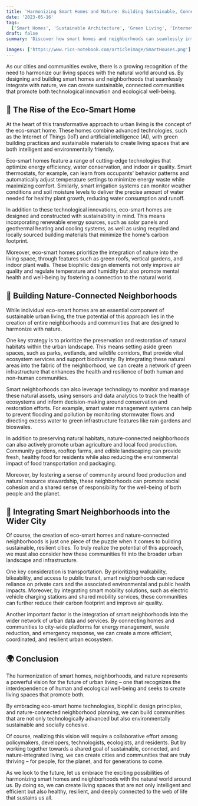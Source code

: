 ```yaml
---
title: 'Harmonizing Smart Homes and Nature: Building Sustainable, Connected Neighborhoods'
date: '2023-05-16'
tags:
  ['Smart Homes', 'Sustainable Architecture', 'Green Living', 'Internet of Things', 'Urban Ecology']
draft: false
summary: 'Discover how smart homes and neighborhoods can seamlessly integrate with nature to create sustainable, connected communities. From green architecture and energy-efficient technologies to urban gardens and wildlife habitats, explore the exciting possibilities of harmonizing technology and ecology in our living spaces.'

images: ['https://www.rics-notebook.com/articleimage/SmartHouses.png']
---
```


As our cities and communities evolve, there is a growing recognition of the need to harmonize our living spaces with the natural world around us. By designing and building smart homes and neighborhoods that seamlessly integrate with nature, we can create sustainable, connected communities that promote both technological innovation and ecological well-being.

## 🏡 The Rise of the Eco-Smart Home

At the heart of this transformative approach to urban living is the concept of the eco-smart home. These homes combine advanced technologies, such as the Internet of Things (IoT) and artificial intelligence (AI), with green building practices and sustainable materials to create living spaces that are both intelligent and environmentally friendly.

Eco-smart homes feature a range of cutting-edge technologies that optimize energy efficiency, water conservation, and indoor air quality. Smart thermostats, for example, can learn from occupants' behavior patterns and automatically adjust temperature settings to minimize energy waste while maximizing comfort. Similarly, smart irrigation systems can monitor weather conditions and soil moisture levels to deliver the precise amount of water needed for healthy plant growth, reducing water consumption and runoff.

In addition to these technological innovations, eco-smart homes are designed and constructed with sustainability in mind. This means incorporating renewable energy sources, such as solar panels and geothermal heating and cooling systems, as well as using recycled and locally sourced building materials that minimize the home's carbon footprint.

Moreover, eco-smart homes prioritize the integration of nature into the living space, through features such as green roofs, vertical gardens, and indoor plant walls. These biophilic design elements not only improve air quality and regulate temperature and humidity but also promote mental health and well-being by fostering a connection to the natural world.

## 🌳 Building Nature-Connected Neighborhoods

While individual eco-smart homes are an essential component of sustainable urban living, the true potential of this approach lies in the creation of entire neighborhoods and communities that are designed to harmonize with nature.

One key strategy is to prioritize the preservation and restoration of natural habitats within the urban landscape. This means setting aside green spaces, such as parks, wetlands, and wildlife corridors, that provide vital ecosystem services and support biodiversity. By integrating these natural areas into the fabric of the neighborhood, we can create a network of green infrastructure that enhances the health and resilience of both human and non-human communities.

Smart neighborhoods can also leverage technology to monitor and manage these natural assets, using sensors and data analytics to track the health of ecosystems and inform decision-making around conservation and restoration efforts. For example, smart water management systems can help to prevent flooding and pollution by monitoring stormwater flows and directing excess water to green infrastructure features like rain gardens and bioswales.

In addition to preserving natural habitats, nature-connected neighborhoods can also actively promote urban agriculture and local food production. Community gardens, rooftop farms, and edible landscaping can provide fresh, healthy food for residents while also reducing the environmental impact of food transportation and packaging.

Moreover, by fostering a sense of community around food production and natural resource stewardship, these neighborhoods can promote social cohesion and a shared sense of responsibility for the well-being of both people and the planet.

## 🌇 Integrating Smart Neighborhoods into the Wider City

Of course, the creation of eco-smart homes and nature-connected neighborhoods is just one piece of the puzzle when it comes to building sustainable, resilient cities. To truly realize the potential of this approach, we must also consider how these communities fit into the broader urban landscape and infrastructure.

One key consideration is transportation. By prioritizing walkability, bikeability, and access to public transit, smart neighborhoods can reduce reliance on private cars and the associated environmental and public health impacts. Moreover, by integrating smart mobility solutions, such as electric vehicle charging stations and shared mobility services, these communities can further reduce their carbon footprint and improve air quality.

Another important factor is the integration of smart neighborhoods into the wider network of urban data and services. By connecting homes and communities to city-wide platforms for energy management, waste reduction, and emergency response, we can create a more efficient, coordinated, and resilient urban ecosystem.

## 🌍 Conclusion

The harmonization of smart homes, neighborhoods, and nature represents a powerful vision for the future of urban living – one that recognizes the interdependence of human and ecological well-being and seeks to create living spaces that promote both.

By embracing eco-smart home technologies, biophilic design principles, and nature-connected neighborhood planning, we can build communities that are not only technologically advanced but also environmentally sustainable and socially cohesive.

Of course, realizing this vision will require a collaborative effort among policymakers, developers, technologists, ecologists, and residents. But by working together towards a shared goal of sustainable, connected, and nature-integrated living, we can create cities and communities that are truly thriving – for people, for the planet, and for generations to come.

As we look to the future, let us embrace the exciting possibilities of harmonizing smart homes and neighborhoods with the natural world around us. By doing so, we can create living spaces that are not only intelligent and efficient but also healthy, resilient, and deeply connected to the web of life that sustains us all.
